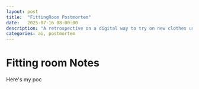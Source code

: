 ```yaml
---
layout: post
title:  "FittingRoom Postmortem"
date:   2025-07-16 08:00:00
description: "A retrospective on a digital way to try on new clothes using AI"
categories: ai, postmortem
---
```


# Fitting room Notes
Here's my poc